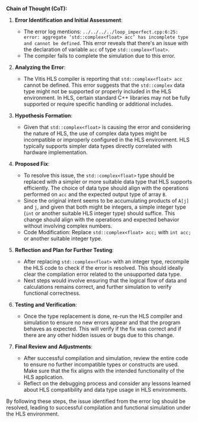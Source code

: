 **Chain of Thought (CoT):**

1. **Error Identification and Initial Assessment**:
   - The error log mentions: `../../../../loop_imperfect.cpp:6:25: error: aggregate ‘std::complex<float> acc’ has incomplete type and cannot be defined`. This error reveals that there's an issue with the declaration of variable `acc` of type `std::complex<float>`.
   - The compiler fails to complete the simulation due to this error.

2. **Analyzing the Error**:
   - The Vitis HLS compiler is reporting that `std::complex<float> acc` cannot be defined. This error suggests that the `std::complex` data type might not be supported or properly included in the HLS environment. In HLS, certain standard C++ libraries may not be fully supported or require specific handling or additional includes.
   
3. **Hypothesis Formation**:
   - Given that `std::complex<float>` is causing the error and considering the nature of HLS, the use of complex data types might be incompatible or improperly configured in the HLS environment. HLS typically supports simpler data types directly correlated with hardware implementation.

4. **Proposed Fix**:
   - To resolve this issue, the `std::complex<float>` type should be replaced with a simpler or more suitable data type that HLS supports efficiently. The choice of data type should align with the operations performed on `acc` and the expected output type of array `B`.
   - Since the original intent seems to be accumulating products of `A[j]` and `j`, and given that both might be integers, a simple integer type (`int` or another suitable HLS integer type) should suffice. This change should align with the operations and expected behavior without involving complex numbers.
   - Code Modification: Replace `std::complex<float> acc;` with `int acc;` or another suitable integer type.

5. **Reflection and Plan for Further Testing**:
   - After replacing `std::complex<float>` with an integer type, recompile the HLS code to check if the error is resolved. This should ideally clear the compilation error related to the unsupported data type.
   - Next steps would involve ensuring that the logical flow of data and calculations remains correct, and further simulation to verify functional correctness.

6. **Testing and Verification**:
   - Once the type replacement is done, re-run the HLS compiler and simulation to ensure no new errors appear and that the program behaves as expected. This will verify if the fix was correct and if there are any other hidden issues or bugs due to this change.

7. **Final Review and Adjustments**:
   - After successful compilation and simulation, review the entire code to ensure no further incompatible types or constructs are used. Make sure that the fix aligns with the intended functionality of the HLS application.
   - Reflect on the debugging process and consider any lessons learned about HLS compatibility and data type usage in HLS environments.

By following these steps, the issue identified from the error log should be resolved, leading to successful compilation and functional simulation under the HLS environment.
